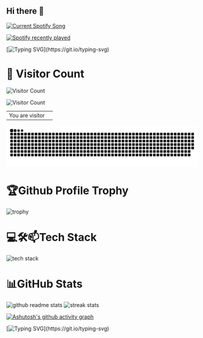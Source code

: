 ## Hi there 👋

<a href="https://github.com/tthn0/Spotify-Readme">
  <picture>
    <source media="(prefers-color-scheme: light), (prefers-color-scheme: no-preference)" srcset="https://kinho6119.pythonanywhere.com?theme=light&scan=true&spin=true" />
    <source media="(prefers-color-scheme: dark)" srcset="https://kinho6119.pythonanywhere.com?theme=dark&scan=true&spin=true" />
    <img alt="Current Spotify Song" src="https://kinho6119.pythonanywhere.com?theme=light&scan=true&spin=true" /> <!-- https://github.com/kinho6119/Spotify-Readme -->
  </picture>
</a>


[![Spotify recently played](https://spotify-recently-played-readme.vercel.app/api?user=31gzoeut7lw4cz7v54tofk4f6m3i)](https://open.spotify.com/user/31gzoeut7lw4cz7v54tofk4f6m3i)


[![Typing SVG](https://readme-typing-svg.demolab.com?font=Fira+Code&size=30&duration=1000&pause=1000&color=25A641&background=00000000&center=true%C2%A0%E7%9C%9F%E7%9A%84&vCenter=true%C2%A0%E7%9C%9F%E7%9A%84&repeat=true%C2%A0%E7%9C%9F%E7%9A%84&random=false%C2%A0%E9%94%99%E8%AF%AF%E7%9A%84&width=435&lines=Welcome+to+my+GitHub+profile!)](https://git.io/typing-svg)

# 👣 Visitor Count
<img src="https://komarev.com/ghpvc/?username=kinho6119&color=blue&style=for-the-badge&label=You+are+visitor" alt="Visitor Count" width="200" height="50">

![Visitor Count](https://profile-counter.glitch.me/kinho6119/count.svg)


<table>
  <tr>
    <td>You are visitor</td>
    <td><img src="https://profile-counter.glitch.me/kinho6119/count.svg" alt="" /></td>
  </tr>
</table>

<picture>
  <source media="(prefers-color-scheme: dark)" srcset="https://raw.githubusercontent.com/kinho6119/kinho6119/output/github-contribution-grid-snake-dark.svg">
  <source media="(prefers-color-scheme: light), (prefers-color-scheme: no-preference)" srcset="https://raw.githubusercontent.com/kinho6119/kinho6119/output/github-contribution-grid-snake.svg">
  <img alt="github contribution grid snake animation" src="https://raw.githubusercontent.com/kinho6119/kinho6119/output/github-contribution-grid-snake.svg">
</picture>


# 🏆Github Profile Trophy
![trophy](https://github-profile-trophy.vercel.app/?username=kinho6119&theme=onedark&no-bg=true&column=-1&no-frame=true)


# 💻🛠📫Tech Stack
<picture>
  <source srcset="https://github.com/kinho6119/kinho6119/raw/main/skill-icons-dark.svg" media="(prefers-color-scheme: dark)" />
  <source srcset="https://github.com/kinho6119/kinho6119/raw/main/skill-icons-light.svg" media="(prefers-color-scheme: light), (prefers-color-scheme: no-preference)" />
  <img alt="tech stack" src="https://github.com/kinho6119/kinho6119/raw/main/skill-icons-light.svg" />
</picture>

# 📊GitHub Stats
<picture>
  <source srcset="https://github-readme-stats.vercel.app/api?username=kinho6119&hide_border=true&show_icons=true&theme=vue-dark&title_color=39d353&icon_color=39d353&bg_color=00000000" media="(prefers-color-scheme: dark)" />
  <source srcset="https://github-readme-stats.vercel.app/api?username=kinho6119&hide_border=true&show_icons=true&theme=vue&title_color=39d353&icon_color=39d353&bg_color=00000000" media="(prefers-color-scheme: light), (prefers-color-scheme: no-preference)" />
  <img alt="github readme stats" src="https://github-readme-stats.vercel.app/api?username=kinho6119&hide_border=true&show_icons=true&theme=vue&title_color=39d353&icon_color=39d353&bg_color=00000000" />
</picture>

<picture>
  <source srcset="https://streak-stats.demolab.com/?user=kinho6119&hide_border=true&border=E4E2E3&theme=github-dark&background=00000000&fire=39d353" media="(prefers-color-scheme: dark)" />
  <source srcset="https://streak-stats.demolab.com/?user=kinho6119&hide_border=true&border=E4E2E3&theme=github-light&background=00000000&dates=39d353" media="(prefers-color-scheme: light), (prefers-color-scheme: no-preference)" />
  <img alt="streak stats" src="https://streak-stats.demolab.com/?user=kinho6119&hide_border=true&border=E4E2E3&theme=github-light&background=00000000&dates=39d353" />
</picture>


[![Ashutosh's github activity graph](https://github-readme-activity-graph.vercel.app/graph?username=kinho6119&hide_border=true&theme=github-compact&area=true)](https://github.com/ashutosh00710/github-readme-activity-graph)


[![Typing SVG](https://readme-typing-svg.demolab.com?font=Fira+Code&size=30&duration=1000&pause=1000&color=25A641&background=00000000&center=false&vCenter=false&multiline=true&repeat=false&random=false&width=520&height=230&separator=%3D&lines=%23include+%3Cstdio.h%3E%3Dint+main(void)%3D%7B%3D&nbsp;&nbsp;&nbsp;&nbsp;printf(%22Hello+World!%5Cn%22);%3D&nbsp;&nbsp;&nbsp;&nbsp;return+0;%3D%7D)](https://git.io/typing-svg)



<!--START_SECTION:waka-->
<!--END_SECTION:waka-->

<!--
**kinho6119/kinho6119** is a ✨ _special_ ✨ repository because its `README.md` (this file) appears on your GitHub profile.

Here are some ideas to get you started:

- 🔭 I’m currently working on ...
- 🌱 I’m currently learning ...
- 👯 I’m looking to collaborate on ...
- 🤔 I’m looking for help with ...
- 💬 Ask me about ...
- 📫 How to reach me: ...
- 😄 Pronouns: ...
- ⚡ Fun fact: ...
-->
